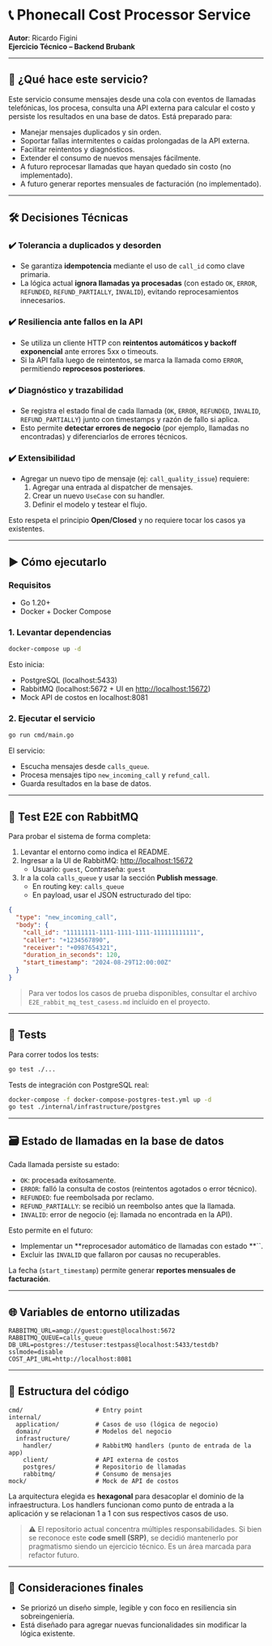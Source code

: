 # 📞 Phonecall Cost Processor Service

**Autor**: Ricardo Figini\
**Ejercicio Técnico – Backend Brubank**

---

## 🧠 ¿Qué hace este servicio?

Este servicio consume mensajes desde una cola con eventos de llamadas telefónicas, los procesa, consulta una API externa para calcular el costo y persiste los resultados en una base de datos. Está preparado para:

- Manejar mensajes duplicados y sin orden.
- Soportar fallas intermitentes o caídas prolongadas de la API externa.
- Facilitar reintentos y diagnósticos.
- Extender el consumo de nuevos mensajes fácilmente.
- A futuro reprocesar llamadas que hayan quedado sin costo (no implementado).
- A futuro generar reportes mensuales de facturación (no implementado).

---

## 🛠️ Decisiones Técnicas

### ✔️ Tolerancia a duplicados y desorden

- Se garantiza **idempotencia** mediante el uso de `call_id` como clave primaria.
- La lógica actual **ignora llamadas ya procesadas** (con estado `OK`, `ERROR`, `REFUNDED`, `REFUND_PARTIALLY`, `INVALID`), evitando reprocesamientos innecesarios.

### ✔️ Resiliencia ante fallos en la API

- Se utiliza un cliente HTTP con **reintentos automáticos y backoff exponencial** ante errores 5xx o timeouts.
- Si la API falla luego de reintentos, se marca la llamada como `ERROR`, permitiendo **reprocesos posteriores**.

### ✔️ Diagnóstico y trazabilidad

- Se registra el estado final de cada llamada (`OK`, `ERROR`, `REFUNDED`, `INVALID`, `REFUND_PARTIALLY`) junto con timestamps y razón de fallo si aplica.
- Esto permite **detectar errores de negocio** (por ejemplo, llamadas no encontradas) y diferenciarlos de errores técnicos.

### ✔️ Extensibilidad

- Agregar un nuevo tipo de mensaje (ej: `call_quality_issue`) requiere:
  1. Agregar una entrada al dispatcher de mensajes.
  2. Crear un nuevo `UseCase` con su handler.
  3. Definir el modelo y testear el flujo.

Esto respeta el principio **Open/Closed** y no requiere tocar los casos ya existentes.

---

## ▶️ Cómo ejecutarlo

### Requisitos

- Go 1.20+
- Docker + Docker Compose

### 1. Levantar dependencias

```bash
docker-compose up -d
```

Esto inicia:

- PostgreSQL (localhost:5433)
- RabbitMQ (localhost:5672 + UI en [http://localhost:15672](http://localhost:15672))
- Mock API de costos en localhost:8081

### 2. Ejecutar el servicio

```bash
go run cmd/main.go
```

El servicio:

- Escucha mensajes desde `calls_queue`.
- Procesa mensajes tipo `new_incoming_call` y `refund_call`.
- Guarda resultados en la base de datos.

---

## 🔮 Test E2E con RabbitMQ

Para probar el sistema de forma completa:

1. Levantar el entorno como indica el README.
2. Ingresar a la UI de RabbitMQ: [http://localhost:15672](http://localhost:15672)
   - Usuario: `guest`, Contraseña: `guest`
3. Ir a la cola `calls_queue` y usar la sección **Publish message**.
   - En routing key: `calls_queue`
   - En payload, usar el JSON estructurado del tipo:

```json
{
  "type": "new_incoming_call",
  "body": {
    "call_id": "11111111-1111-1111-1111-111111111111",
    "caller": "+1234567890",
    "receiver": "+0987654321",
    "duration_in_seconds": 120,
    "start_timestamp": "2024-08-29T12:00:00Z"
  }
}
```

> Para ver todos los casos de prueba disponibles, consultar el archivo `E2E_rabbit_mq_test_casess.md` incluido en el proyecto.

---

## 💪 Tests

Para correr todos los tests:

```bash
go test ./...
```

Tests de integración con PostgreSQL real:

```bash
docker-compose -f docker-compose-postgres-test.yml up -d
go test ./internal/infrastructure/postgres
```

---

## 🗃️ Estado de llamadas en la base de datos

Cada llamada persiste su estado:

- `OK`: procesada exitosamente.
- `ERROR`: falló la consulta de costos (reintentos agotados o error técnico).
- `REFUNDED`: fue reembolsada por reclamo.
- `REFUND_PARTIALLY`: se recibió un reembolso antes que la llamada.
- `INVALID`: error de negocio (ej: llamada no encontrada en la API).

Esto permite en el futuro:

- Implementar un **reprocesador automático de llamadas con estado **``.
- Excluir las `INVALID` que fallaron por causas no recuperables.

La fecha (`start_timestamp`) permite generar **reportes mensuales de facturación**.

---

## 🌐 Variables de entorno utilizadas

```env
RABBITMQ_URL=amqp://guest:guest@localhost:5672
RABBITMQ_QUEUE=calls_queue
DB_URL=postgres://testuser:testpass@localhost:5433/testdb?sslmode=disable
COST_API_URL=http://localhost:8081
```

---

## 📁 Estructura del código

```
cmd/                    # Entry point
internal/
  application/          # Casos de uso (lógica de negocio)
  domain/               # Modelos del negocio
  infrastructure/
    handler/            # RabbitMQ handlers (punto de entrada de la app)
    client/             # API externa de costos
    postgres/           # Repositorio de llamadas
    rabbitmq/           # Consumo de mensajes
mock/                   # Mock de API de costos
```

La arquitectura elegida es **hexagonal** para desacoplar el dominio de la infraestructura. Los handlers funcionan como punto de entrada a la aplicación y se relacionan 1 a 1 con sus respectivos casos de uso.

> ⚠️ El repositorio actual concentra múltiples responsabilidades. Si bien se reconoce este **code smell (SRP)**, se decidió mantenerlo por pragmatismo siendo un ejercicio técnico. Es un área marcada para refactor futuro.

---

## 📝 Consideraciones finales

- Se priorizó un diseño simple, legible y con foco en resiliencia sin sobreingeniería.
- Está diseñado para agregar nuevas funcionalidades sin modificar la lógica existente.

